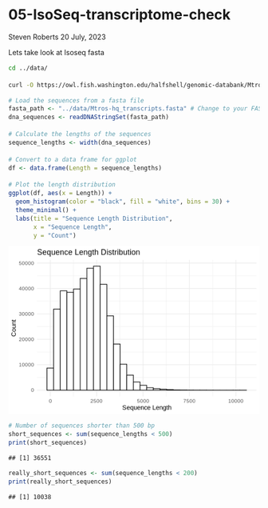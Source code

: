 05-IsoSeq-transcriptome-check
================
Steven Roberts
20 July, 2023

Lets take look at Isoseq fasta

``` bash
cd ../data/

curl -O https://owl.fish.washington.edu/halfshell/genomic-databank/Mtros-hq_transcripts.fasta
```

``` r
# Load the sequences from a fasta file
fasta_path <- "../data/Mtros-hq_transcripts.fasta" # Change to your FASTA file path
dna_sequences <- readDNAStringSet(fasta_path)

# Calculate the lengths of the sequences
sequence_lengths <- width(dna_sequences)

# Convert to a data frame for ggplot
df <- data.frame(Length = sequence_lengths)

# Plot the length distribution
ggplot(df, aes(x = Length)) + 
  geom_histogram(color = "black", fill = "white", bins = 30) +
  theme_minimal() +
  labs(title = "Sequence Length Distribution",
       x = "Sequence Length",
       y = "Count")
```

<img src="05-IsoSeq-transcriptome-check_files/figure-gfm/unnamed-chunk-2-1.png" style="display: block; margin: auto;" />

``` r
# Number of sequences shorter than 500 bp
short_sequences <- sum(sequence_lengths < 500)
print(short_sequences)
```

    ## [1] 36551

``` r
really_short_sequences <- sum(sequence_lengths < 200)
print(really_short_sequences)
```

    ## [1] 10038
